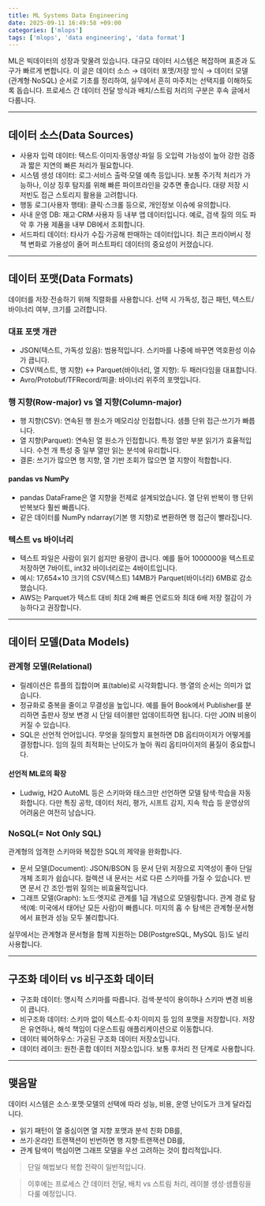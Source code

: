 ```yaml
---
title: ML Systems Data Engineering
date: 2025-09-11 16:49:58 +09:00
categories: ['mlops']
tags: ['mlops', 'data engineering', 'data format']
---
```


ML은 빅데이터의 성장과 맞물려 있습니다.
대규모 데이터 시스템은 복잡하며 표준과 도구가 빠르게 변합니다.
이 글은 데이터 소스 → 데이터 포맷/저장 방식 → 데이터 모델(관계형·NoSQL) 순서로 기초를 정리하여, 실무에서 흔히 마주치는 선택지를 이해하도록 돕습니다.
프로세스 간 데이터 전달 방식과 배치/스트림 처리의 구분은 후속 글에서 다룹니다.

---

## 데이터 소스(Data Sources)

- 사용자 입력 데이터: 텍스트·이미지·동영상·파일 등 오입력 가능성이 높아 강한 검증과 짧은 지연의 빠른 처리가 필요합니다.
- 시스템 생성 데이터: 로그·서비스 출력·모델 예측 등입니다. 보통 주기적 처리가 가능하나, 이상 징후 탐지를 위해 빠른 파이프라인을 갖추면 좋습니다. 대량 저장 시 저빈도 접근 스토리지 활용을 고려합니다.
- 행동 로그(사용자 행태): 클릭·스크롤 등으로, 개인정보 이슈에 유의합니다.
- 사내 운영 DB: 재고·CRM·사용자 등 내부 앱 데이터입니다. 예로, 검색 질의 의도 파악 후 가용 제품을 내부 DB에서 조회합니다.
- 서드파티 데이터: 타사가 수집·가공해 판매하는 데이터입니다. 최근 프라이버시 정책 변화로 가용성이 줄어 퍼스트파티 데이터의 중요성이 커졌습니다.

---

## 데이터 포맷(Data Formats)

데이터를 저장·전송하기 위해 직렬화를 사용합니다. 선택 시 가독성, 접근 패턴, 텍스트/바이너리 여부, 크기를 고려합니다.

### 대표 포맷 개관
- JSON(텍스트, 가독성 있음): 범용적입니다. 스키마를 나중에 바꾸면 역호환성 이슈가 큽니다.
- CSV(텍스트, 행 지향) ↔ Parquet(바이너리, 열 지향): 두 패러다임을 대표합니다.
- Avro/Protobuf/TFRecord/피클: 바이너리 위주의 포맷입니다.

### 행 지향(Row-major) vs 열 지향(Column-major)

- 행 지향(CSV): 연속된 행 원소가 메모리상 인접합니다. 샘플 단위 접근·쓰기가 빠릅니다.
- 열 지향(Parquet): 연속된 열 원소가 인접합니다. 특정 열만 부분 읽기가 효율적입니다. 수천 개 특성 중 일부 열만 읽는 분석에 유리합니다.
- 결론: 쓰기가 많으면 행 지향, 열 기반 조회가 많으면 열 지향이 적합합니다.

#### pandas vs NumPy
- pandas DataFrame은 열 지향을 전제로 설계되었습니다. 열 단위 반복이 행 단위 반복보다 훨씬 빠릅니다.
- 같은 데이터를 NumPy ndarray(기본 행 지향)로 변환하면 행 접근이 빨라집니다.

### 텍스트 vs 바이너리

- 텍스트 파일은 사람이 읽기 쉽지만 용량이 큽니다. 예를 들어 1000000을 텍스트로 저장하면 7바이트, int32 바이너리로는 4바이트입니다.
- 예시: 17,654×10 크기의 CSV(텍스트) 14MB가 Parquet(바이너리) 6MB로 감소했습니다.
- AWS는 Parquet가 텍스트 대비 최대 2배 빠른 언로드와 최대 6배 저장 절감이 가능하다고 권장합니다.

---

## 데이터 모델(Data Models)

### 관계형 모델(Relational)

- 릴레이션은 튜플의 집합이며 표(table)로 시각화합니다. 행·열의 순서는 의미가 없습니다.
- 정규화로 중복을 줄이고 무결성을 높입니다. 예를 들어 Book에서 Publisher를 분리하면 출판사 정보 변경 시 단일 테이블만 업데이트하면 됩니다. 다만 JOIN 비용이 커질 수 있습니다.
- SQL은 선언적 언어입니다. 무엇을 질의할지 표현하면 DB 옵티마이저가 어떻게를 결정합니다. 임의 질의 최적화는 난이도가 높아 쿼리 옵티마이저의 품질이 중요합니다.

#### 선언적 ML로의 확장
- Ludwig, H2O AutoML 등은 스키마와 태스크만 선언하면 모델 탐색·학습을 자동화합니다. 다만 특징 공학, 데이터 처리, 평가, 시프트 감지, 지속 학습 등 운영상의 어려움은 여전히 남습니다.

### NoSQL(= Not Only SQL)

관계형의 엄격한 스키마와 복잡한 SQL의 제약을 완화합니다.

- 문서 모델(Document): JSON/BSON 등 문서 단위 저장으로 지역성이 좋아 단일 개체 조회가 쉽습니다. 컬렉션 내 문서는 서로 다른 스키마를 가질 수 있습니다. 반면 문서 간 조인·범위 질의는 비효율적입니다.
- 그래프 모델(Graph): 노드·엣지로 관계를 1급 개념으로 모델링합니다. 관계 경로 탐색(예: 미국에서 태어난 모든 사람)이 빠릅니다. 미지의 홉 수 탐색은 관계형·문서형에서 표현과 성능 모두 불리합니다.

실무에서는 관계형과 문서형을 함께 지원하는 DB(PostgreSQL, MySQL 등)도 널리 사용합니다.

---

## 구조화 데이터 vs 비구조화 데이터

- 구조화 데이터: 명시적 스키마를 따릅니다. 검색·분석이 용이하나 스키마 변경 비용이 큽니다.
- 비구조화 데이터: 스키마 없이 텍스트·수치·이미지 등 임의 포맷을 저장합니다. 저장은 유연하나, 해석 책임이 다운스트림 애플리케이션으로 이동합니다.
- 데이터 웨어하우스: 가공된 구조화 데이터 저장소입니다.
- 데이터 레이크: 원천·혼합 데이터 저장소입니다. 보통 후처리 전 단계로 사용합니다.

---

## 맺음말

데이터 시스템은 소스·포맷·모델의 선택에 따라 성능, 비용, 운영 난이도가 크게 달라집니다.
- 읽기 패턴이 열 중심이면 열 지향 포맷과 분석 친화 DB를,
- 쓰기·온라인 트랜잭션이 빈번하면 행 지향·트랜잭션 DB를,
- 관계 탐색이 핵심이면 그래프 모델을 우선 고려하는 것이 합리적입니다.

> 단일 해법보다 복합 전략이 일반적입니다.

> 이후에는 프로세스 간 데이터 전달, 배치 vs 스트림 처리, 레이블 생성·샘플링을 다룰 예정입니다.
